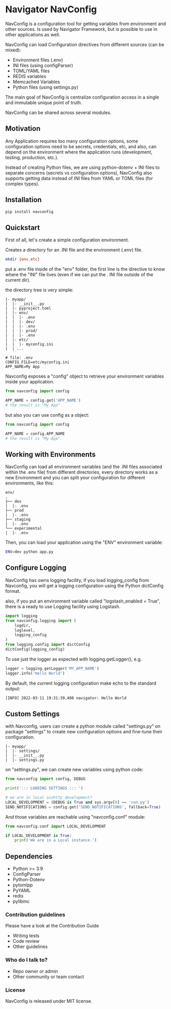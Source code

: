 # Navigator NavConfig #

NavConfig is a configuration tool for getting variables from environment and other sources.
Is used by Navigator Framework, but is possible to use in other applications as well.

NavConfig can load Configuration directives from different sources (can be mixed):

- Environment files (.env)
- INI files (using configParser)
- TOML/YAML files
- REDIS variables
- Memcached Variables
- Python files (using settings.py)

The main goal of NavConfig is centralize configuration access in a single and
immutable unique point of truth.

NavConfig can be shared across several modules.

## Motivation ##

Any Application requires too many configuration options, some configuration options need to be secrets, credentials, etc, and also, can depend on the environment where the application runs (development, testing, production, etc.).

Instead of creating Python files, we are using python-dotenv + INI files to separate concerns (secrets vs configuration options), NavConfig also supports getting data instead of INI files from YAML or TOML files (for complex types).

## Installation
```bash
pip install navconfig
```

## Quickstart ##

First of all, let's create a simple configuration environment.

Creates a directory for an .INI file and the environment (.env) file.

```bash
mkdir {env,etc}
```

put a .env file inside of the "env" folder, the first line is the directive to know where the "INI" file lives (even if we can put the . INI file outside of the current dir).

the directory tree is very simple:

```text
|- myapp/
|  |- __init__.py
|  |- pyproject.toml
|  |- env/
|  |  |- .env
|  |  |- dev/
|  |  |- .env
|  |  |- prod/
|  |  |- .env
|  |- etc/
|  |  |- myconfig.ini
|  | ...
```

```text
# file: .env
CONFIG_FILE=etc/myconfig.ini
APP_NAME=My App
```

Navconfig exposes a "config" object to retrieve your environment variables inside your application.

```python
from navconfig import config

APP_NAME = config.get('APP_NAME')
# the result is "My App".

```

but also you can use config as a object:

```python
from navconfig import config

APP_NAME = config.APP_NAME
# the result is "My App".

```

## Working with Environments ##

NavConfig can load all environment variables (and the .INI files associated within the .env file) from different directories,
every directory works as a new Environment and you can split your configuration for different environments, like this:

```
env/
.
├── dev
|  |- .env
├── prod
|  |- .env
├── staging
|  |- .env
└── experimental
|  |- .env
```

Then, you can load your application using the "ENV" environment variable:

```bash
ENV=dev python app.py
```


## Configure Logging ##

NavConfig has owns logging facility, if you load logging_config from Navconfig, you will get
a logging configuration using the Python dictConfig format.

also, if you put an environment variable called "logstash_enabled = True", there is a ready to use Logging facility using Logstash.

```python
import logging
from navconfig.logging import (
    logdir,
    loglevel,
    logging_config
)
from logging.config import dictConfig
dictConfig(logging_config)
```

To use just the logger as expected with logging.getLogger(), e.g.

```python
logger = logging.getLogger('MY_APP_NAME')
logger.info('Hello World')
```
By default, the current logging configuration make echo to the standard output:

```bash
[INFO] 2022-03-11 19:31:39,408 navigator: Hello World
```
## Custom Settings ##

with Navconfig, users can create a python module called "settings.py" on package "settings" to create new configuration options and fine-tune their configuration.

```text
|- myapp/
|  |- settings/
|  |- __init__.py
|  |- settings.py
```

on "settings.py", we can create new variables using python code:

```python
from navconfig import config, DEBUG

print('::: LOADING SETTINGS ::: ')

# we are in local aiohttp development?
LOCAL_DEVELOPMENT = (DEBUG is True and sys.argv[0] == 'run.py')
SEND_NOTIFICATIONS = config.get('SEND_NOTIFICATIONS', fallback=True)
```

And those variables are reachable using "navconfig.conf" module:

```python
from navconfig.conf import LOCAL_DEVELOPMENT

if LOCAL_DEVELOPMENT is True:
    print('We are in a Local instance.')

```

## Dependencies ##

 * Python >= 3.9
 * ConfigParser
 * Python-Dotenv
 * pytomlpp
 * PyYAML
 * redis
 * pylibmc

### Contribution guidelines ###

Please have a look at the Contribution Guide

* Writing tests
* Code review
* Other guidelines

### Who do I talk to? ###

* Repo owner or admin
* Other community or team contact

### License ###

NavConfig is released under MIT license.
